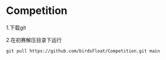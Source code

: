 # Competition

1.下载git

2.在初赛解压目录下运行
```
git pull https://github.com/birdsFloat/Competition.git main
```
